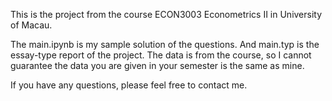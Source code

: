 This is the project from the course ECON3003 Econometrics II in University of Macau.

The main.ipynb is my sample solution of the questions. And main.typ is the essay-type report of the project.
The data is from the course, so I cannot guarantee the data you are given in your semester is the same as mine.

If you have any questions, please feel free to contact me.

